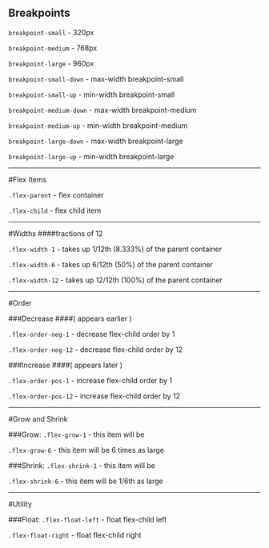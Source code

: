 Breakpoints
---------

`breakpoint-small` - 320px

`breakpoint-medium` - 768px

`breakpoint-large` - 960px


`breakpoint-small-down` - max-width breakpoint-small

`breakpoint-small-up` - min-width breakpoint-small

`breakpoint-medium-down` - max-width breakpoint-medium

`breakpoint-medium-up` - min-width breakpoint-medium

`breakpoint-large-down` - max-width breakpoint-large

`breakpoint-large-up` - min-width breakpoint-large

___

#Flex Items

`.flex-parent` - flex container 

`.flex-child` - flex child item

___

#Widths
####fractions of 12

`.flex-width-1` - takes up 1/12th (8.333%) of the parent container

`.flex-width-6` - takes up 6/12th (50%) of the parent container

`.flex-width-12` - takes up 12/12th (100%) of the parent container

___

#Order

###Decrease
####( appears earlier )

`.flex-order-neg-1` - decrease flex-child order by 1

`.flex-order-neg-12` - decrease flex-child order by 12

###Increase
####( appears later )

`.flex-order-pos-1` - increase flex-child order by 1

`.flex-order-pos-12` - increase flex-child order by 12

___

#Grow and Shrink

###Grow:
`.flex-grow-1` - this item will be 

`.flex-grow-6` - this item will be 6 times as large


###Shrink:
`.flex-shrink-1` - this item will be

`.flex-shrink-6` - this item will be 1/6th as large

___

#Utility

###Float:
`.flex-float-left` - float flex-child left

`.flex-float-right` - float flex-child right
